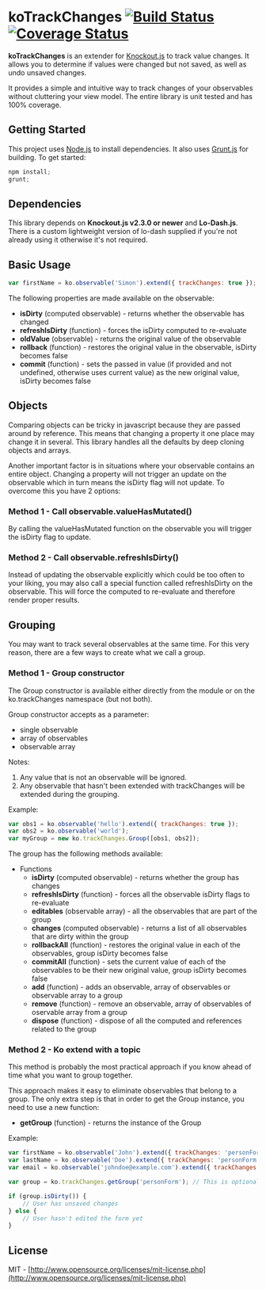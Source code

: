 # koTrackChanges [![Build Status](https://travis-ci.org/simonlevasseur/koTrackChanges.svg?branch=master)](https://travis-ci.org/simonlevasseur/koTrackChanges) [![Coverage Status](https://img.shields.io/coveralls/simonlevasseur/koTrackChanges.svg)](https://coveralls.io/r/simonlevasseur/koTrackChanges)

**koTrackChanges** is an extender for [Knockout.js](http://knockoutjs.com) to track value changes. It allows you to determine if values were changed but not saved, as well as undo unsaved changes.

It provides a simple and intuitive way to track changes of your observables without cluttering your view model. The entire library is unit tested and has 100% coverage.

## Getting Started

This project uses [Node.js](http://nodejs.org) to install dependencies. It also uses [Grunt.js](http://gruntjs.com) for building. To get started:
```javascript
npm install;
grunt;
```

## Dependencies

This library depends on **Knockout.js v2.3.0 or newer** and **Lo-Dash.js**. There is a custom lightweight version of lo-dash supplied if you're not already using it otherwise it's not required.

## Basic Usage

```javascript
var firstName = ko.observable('Simon').extend({ trackChanges: true });
```

The following properties are made available on the observable:
* **isDirty** (computed observable) -  returns whether the observable has changed
* **refreshIsDirty** (function) -  forces the isDirty computed to re-evaluate
* **oldValue** (observable) - returns the original value of the observable
* **rollback** (function) - restores the original value in the observable, isDirty becomes false
* **commit** (function) - sets the passed in value (if provided and not undefined, otherwise uses current value) as the new original value, isDirty becomes false

## Objects

Comparing objects can be tricky in javascript because they are passed around by reference. This means that changing a property it one place may change it in several. This library handles all the defaults by deep cloning objects and arrays.

Another important factor is in situations where your observable contains an entire object. Changing a property will not trigger an update on the observable which in turn means the isDirty flag will not update. To overcome this you have 2 options:

### Method 1 - Call observable.valueHasMutated()

By calling the valueHasMutated function on the observable you will trigger the isDirty flag to update.

### Method 2 - Call observable.refreshIsDirty()

Instead of updating the observable explicitly which could be too often to your liking, you may also call a special function called refreshIsDirty on the observable. This will force the computed to re-evaluate and therefore render proper results.

## Grouping

You may want to track several observables at the same time. For this very reason, there are a few ways to create what we call a group.

### Method 1 - Group constructor

The Group constructor is available either directly from the module or on the ko.trackChanges namespace (but not both).

Group constructor accepts as a parameter:
* single observable
* array of observables
* observable array

Notes:
1. Any value that is not an observable will be ignored.
2. Any observable that hasn't been extended with trackChanges will be extended during the grouping.


Example:

```javascript
var obs1 = ko.observable('hello').extend({ trackChanges: true });
var obs2 = ko.observable('world');
var myGroup = new ko.trackChanges.Group([obs1, obs2]);
```

The group has the following methods available:
* Functions
    * **isDirty** (computed observable) - returns whether the group has changes
    * **refreshIsDirty** (function) - forces all the observable isDirty flags to re-evaluate
    * **editables** (observable array) - all the observables that are part of the group
    * **changes** (computed observable) - returns a list of all observables that are dirty within the group
    * **rollbackAll** (function) - restores the original value in each of the observables, group isDirty becomes false
    * **commitAll** (function) - sets the current value of each of the observables to be their new original value, group isDirty becomes false
    * **add** (function) - adds an observable, array of observables or observable array to a group
    * **remove** (function) - remove an observable, array of observables of oservable array from a group
    * **dispose** (function) - dispose of all the computed and references related to the group

### Method 2 - Ko extend with a topic

This method is probably the most practical approach if you know ahead of time what you want to group together.

This approach makes it easy to eliminate observables that belong to a group. The only extra step is that in order to get the Group instance, you need to use a new function:
* **getGroup** (function) - returns the instance of the Group

Example:

```javascript
var firstName = ko.observable('John').extend({ trackChanges: 'personForm' });
var lastName = ko.observable('Doe').extend({ trackChanges: 'personForm' });
var email = ko.observable('johndoe@example.com').extend({ trackChanges: 'personForm' });

var group = ko.trackChanges.getGroup('personForm'); // This is optional

if (group.isDirty()) {
    // User has unsaved changes
} else {
    // User hasn't edited the form yet
}
```

## License

MIT - [http://www.opensource.org/licenses/mit-license.php](http://www.opensource.org/licenses/mit-license.php)